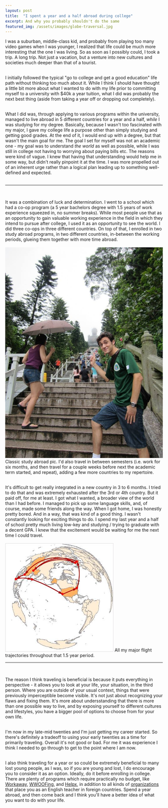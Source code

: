 ```yaml
---
layout: post
title:  "I spent a year and a half abroad during college"
excerpt: And why you probably shouldn't do the same
featured_img: /assets/images/globe-traversal.jpg
---
```


I was a suburban, middle-class kid, and probably from playing too many video games when I was younger, I realized that life could be much more interesting that the one I was living. So as soon as I possibly could, I took a trip. A long trip. Not just a vacation, but a venture into new cultures and societies much deeper than that of a tourist.  
<br/>

I initially followed the typical "go to college and get a good education" life path without thinking too much about it. While I think I should have thought a little bit more about what I wanted to do with my life prior to committing myself to a university with $40k a year tuition, what I did was probably the next best thing (aside from taking a year off or dropping out completely).   
<br/>

What I did was, through applying to various programs within the university, managed to live abroad in 5 different countries for a year and a half, *while* I was studying for my degree. Basically, because I wasn't too fascinated with my major, I gave my college life a purpose other than simply studying and getting good grades. At the end of it, I would end up with a degree, but that wasn't the main goal for me. The goal I set for myself was not an academic one - my goal was to understand *the world* as well as possible, while I was still in college not having to worrying about paying bills etc. The reasons were kind of vague. I knew that having that understanding would help me in some way, but didn't really pinpoint it at the time. I was more propelled out of an inherent urge rather than a logical plan leading up to something well-defined and expected.  
<br/>

<hr class="hr2">
<br/>



It was a combination of luck and determination. I went to a school which had a co-op program (a 5 year bachelors degree with 1.5 years of work experience squeezed in, no summer breaks). While most people use that as an opportunity to gain valuable working experience in the field  in which they intend to pursue after college, I used it as an opportunity to see the world. I did three co-ops in three different countries. On top of that, I enrolled in two study abroad programs, in two different countries, in-between the working periods, glueing them together with more time abroad.  
<br/> 
<img src="/assets/images/bigbuddha.jpg" class="in-post-img block mx-auto">
<span class="img-caption mb3">Classic study abroad pic.</span>
I'd also travel in between semesters (i.e. work for six months, and then travel for a couple weeks before next the academic term started, and repeat), adding a few more countries to my repertoire.  
<br/>

It's difficult to get really integrated in a new country in 3 to 6 months. I tried to do that and was extremely exhausted after the 3rd or 4th country. But it paid off, for me at least. I got what I wanted, a broader view of the world than I had before. I managed to pick up some language skills, and, of course, made some friends along the way. When I got home, I was honestly pretty bored. And in a way, that was kind of a good thing. I wasn't constantly looking for exciting things to do. I spend my last year and a half of school pretty much living low-key and studying / trying to graduate with a decent GPA. I knew that the excitement would be waiting for me the next time I could travel.   
<br/>
<img src="/assets/images/globe-traversal.jpg" class="in-post-img block mx-auto">
<span class="img-caption mb3">All my major flight trajectories throughout that 1.5 year period.</span>
<hr class="hr2">
<br/>

The reason I think traveling is beneficial is because it puts everything in perspective - it allows you to look at your life, your situation, in the third person. Where you are outside of your usual context, things that were previously imperceptible become visible. It's not just about recognizing your flaws and fixing them. It's more about undersstanding that there is more than one possible way to live, and by exposing yourself to different cultures and lifestyles, you have a bigger pool of options to choose from for your own life.   
<br/>

I'm now in my late-mid twenties and I'm just getting my career started. So there's definitely a tradeoff to using your early twenties as a time for primarily traveling. Overall it's not good or bad. For me it was experience I think I needed to go through to get to the point where I am now.   
<br/>



I also think traveling for a year or so could be extremely beneficial to many lost young people, as I was, so if you are young and lost, I do encourage you to consider it as an option. Ideally, do it before enrolling in college. There are plenty of programs which require practically no budget, like [Workaway](https://www.workaway.info/), [WWOOFing](https://wwoofinternational.org/), and [Helpx](https://www.helpx.net/), in addition to all kinds of [organizations](https://www.teachaway.com/) that place you as an English teacher in foreign countries. Spend a year abroad, and then come back and I think you'll have a better idea of what you want to do with your life.  




